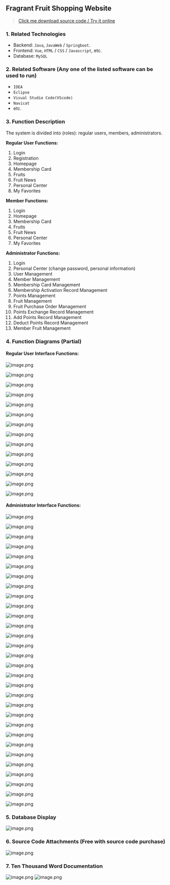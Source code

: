 ## Fragrant Fruit Shopping Website

> [Click me download source code / Try it online](https://www.devquizdone.online/detail/36139c3f591d4101b578ad3e3f9fea17/ghb20250917) 

### 1. Related Technologies
- Backend: `Java`, `JavaWeb` / `Springboot`.
- Frontend: `Vue`, `HTML` / `CSS` / `Javascript`, etc.
- Database: `MySQL`

### 2. Related Software (Any one of the listed software can be used to run)
- `IDEA`
- `Eclipse`
- `Visual Studio Code(VScode)`
- `Navicat`
- etc.

### 3. Function Description
The system is divided into (roles): regular users, members, administrators.

**Regular User Functions:**
1. Login
2. Registration
3. Homepage
4. Membership Card
5. Fruits
6. Fruit News
7. Personal Center
8. My Favorites

**Member Functions:**
1. Login
2. Homepage
3. Membership Card
4. Fruits
5. Fruit News
6. Personal Center
7. My Favorites



**Administrator Functions:**
1. Login
2. Personal Center (change password, personal information)
3. User Management
4. Member Management
5. Membership Card Management
6. Membership Activation Record Management
7. Points Management
8. Fruit Management
9. Fruit Purchase Order Management
10. Points Exchange Record Management
11. Add Points Record Management
12. Deduct Points Record Management
13. Member Fruit Management

### 4. Function Diagrams (Partial)

#### Regular User Interface Functions:
![image.png](https://store.ptcc9.top/notmaker/user_upload/ae6ec43fc66749518e7171ae10209a44/2025-01-10%2020:56:34_image.png)

![image.png](https://store.ptcc9.top/notmaker/user_upload/ae6ec43fc66749518e7171ae10209a44/2025-01-10%2020:57:18_image.png)

![image.png](https://store.ptcc9.top/notmaker/user_upload/ae6ec43fc66749518e7171ae10209a44/2025-01-10%2020:57:41_image.png)

![image.png](https://store.ptcc9.top/notmaker/user_upload/ae6ec43fc66749518e7171ae10209a44/2025-01-10%2020:57:50_image.png)


![image.png](https://store.ptcc9.top/notmaker/user_upload/ae6ec43fc66749518e7171ae10209a44/2025-01-10%2020:58:16_image.png)

![image.png](https://store.ptcc9.top/notmaker/user_upload/ae6ec43fc66749518e7171ae10209a44/2025-01-10%2020:58:32_image.png)



![image.png](https://store.ptcc9.top/notmaker/user_upload/ae6ec43fc66749518e7171ae10209a44/2025-01-10%2020:58:02_image.png)

![image.png](https://store.ptcc9.top/notmaker/user_upload/ae6ec43fc66749518e7171ae10209a44/2025-01-10%2020:58:43_image.png)

![image.png](https://store.ptcc9.top/notmaker/user_upload/ae6ec43fc66749518e7171ae10209a44/2025-01-10%2020:59:16_image.png)

![image.png](https://store.ptcc9.top/notmaker/user_upload/ae6ec43fc66749518e7171ae10209a44/2025-01-10%2020:59:31_image.png)

![image.png](https://store.ptcc9.top/notmaker/user_upload/ae6ec43fc66749518e7171ae10209a44/2025-01-10%2020:59:41_image.png)

![image.png](https://store.ptcc9.top/notmaker/user_upload/ae6ec43fc66749518e7171ae10209a44/2025-01-10%2020:59:55_image.png)

![image.png](https://store.ptcc9.top/notmaker/user_upload/ae6ec43fc66749518e7171ae10209a44/2025-01-10%2021:00:00_image.png)

![image.png](https://store.ptcc9.top/notmaker/user_upload/ae6ec43fc66749518e7171ae10209a44/2025-01-10%2021:00:10_image.png)
#### Administrator Interface Functions:
![image.png](https://store.ptcc9.top/notmaker/user_upload/ae6ec43fc66749518e7171ae10209a44/2025-01-10%2021:00:35_image.png)

![image.png](https://store.ptcc9.top/notmaker/user_upload/ae6ec43fc66749518e7171ae10209a44/2025-01-10%2021:00:39_image.png)

![image.png](https://store.ptcc9.top/notmaker/user_upload/ae6ec43fc66749518e7171ae10209a44/2025-01-10%2021:00:47_image.png)

![image.png](https://store.ptcc9.top/notmaker/user_upload/ae6ec43fc66749518e7171ae10209a44/2025-01-10%2021:00:51_image.png)

![image.png](https://store.ptcc9.top/notmaker/user_upload/ae6ec43fc66749518e7171ae10209a44/2025-01-10%2021:00:59_image.png)

![image.png](https://store.ptcc9.top/notmaker/user_upload/ae6ec43fc66749518e7171ae10209a44/2025-01-10%2021:01:06_image.png)

![image.png](https://store.ptcc9.top/notmaker/user_upload/ae6ec43fc66749518e7171ae10209a44/2025-01-10%2021:01:11_image.png)

![image.png](https://store.ptcc9.top/notmaker/user_upload/ae6ec43fc66749518e7171ae10209a44/2025-01-10%2021:01:18_image.png)

![image.png](https://store.ptcc9.top/notmaker/user_upload/ae6ec43fc66749518e7171ae10209a44/2025-01-10%2021:01:24_image.png)

![image.png](https://store.ptcc9.top/notmaker/user_upload/ae6ec43fc66749518e7171ae10209a44/2025-01-10%2021:01:29_image.png)

![image.png](https://store.ptcc9.top/notmaker/user_upload/ae6ec43fc66749518e7171ae10209a44/2025-01-10%2021:01:34_image.png)

![image.png](https://store.ptcc9.top/notmaker/user_upload/ae6ec43fc66749518e7171ae10209a44/2025-01-10%2021:01:38_image.png)

![image.png](https://store.ptcc9.top/notmaker/user_upload/ae6ec43fc66749518e7171ae10209a44/2025-01-10%2021:01:44_image.png)

![image.png](https://store.ptcc9.top/notmaker/user_upload/ae6ec43fc66749518e7171ae10209a44/2025-01-10%2021:01:51_image.png)

![image.png](https://store.ptcc9.top/notmaker/user_upload/ae6ec43fc66749518e7171ae10209a44/2025-01-10%2021:01:57_image.png)

![image.png](https://store.ptcc9.top/notmaker/user_upload/ae6ec43fc66749518e7171ae10209a44/2025-01-10%2021:02:02_image.png)

![image.png](https://store.ptcc9.top/notmaker/user_upload/ae6ec43fc66749518e7171ae10209a44/2025-01-10%2021:02:08_image.png)

![image.png](https://store.ptcc9.top/notmaker/user_upload/ae6ec43fc66749518e7171ae10209a44/2025-01-10%2021:02:15_image.png)

![image.png](https://store.ptcc9.top/notmaker/user_upload/ae6ec43fc66749518e7171ae10209a44/2025-01-10%2021:02:20_image.png)

![image.png](https://store.ptcc9.top/notmaker/user_upload/ae6ec43fc66749518e7171ae10209a44/2025-01-10%2021:02:29_image.png)

![image.png](https://store.ptcc9.top/notmaker/user_upload/ae6ec43fc66749518e7171ae10209a44/2025-01-10%2021:02:35_image.png)

![image.png](https://store.ptcc9.top/notmaker/user_upload/ae6ec43fc66749518e7171ae10209a44/2025-01-10%2021:02:41_image.png)

![image.png](https://store.ptcc9.top/notmaker/user_upload/ae6ec43fc66749518e7171ae10209a44/2025-01-10%2021:03:01_image.png)

![image.png](https://store.ptcc9.top/notmaker/user_upload/ae6ec43fc66749518e7171ae10209a44/2025-01-10%2021:03:06_image.png)

![image.png](https://store.ptcc9.top/notmaker/user_upload/ae6ec43fc66749518e7171ae10209a44/2025-01-10%2021:03:13_image.png)

![image.png](https://store.ptcc9.top/notmaker/user_upload/ae6ec43fc66749518e7171ae10209a44/2025-01-10%2021:03:17_image.png)

![image.png](https://store.ptcc9.top/notmaker/user_upload/ae6ec43fc66749518e7171ae10209a44/2025-01-10%2021:03:23_image.png)

![image.png](https://store.ptcc9.top/notmaker/user_upload/ae6ec43fc66749518e7171ae10209a44/2025-01-10%2021:03:28_image.png)

![image.png](https://store.ptcc9.top/notmaker/user_upload/ae6ec43fc66749518e7171ae10209a44/2025-01-10%2021:03:36_image.png)

![image.png](https://store.ptcc9.top/notmaker/user_upload/ae6ec43fc66749518e7171ae10209a44/2025-01-10%2021:03:40_image.png)

### 5. Database Display
![image.png](https://store.ptcc9.top/notmaker/user_upload/ae6ec43fc66749518e7171ae10209a44/2025-01-10%2021:04:08_image.png)
### 6. Source Code Attachments (Free with source code purchase)
![image.png](https://store.ptcc9.top/notmaker/user_upload/ae6ec43fc66749518e7171ae10209a44/2025-01-10%2021:05:00_image.png)
### 7. Ten Thousand Word Documentation
![image.png](https://store.ptcc9.top/notmaker/user_upload/ae6ec43fc66749518e7171ae10209a44/2025-01-10%2021:05:31_image.png)
![image.png](https://store.ptcc9.top/notmaker/user_upload/ae6ec43fc66749518e7171ae10209a44/2025-01-10%2021:06:03_image.png)
